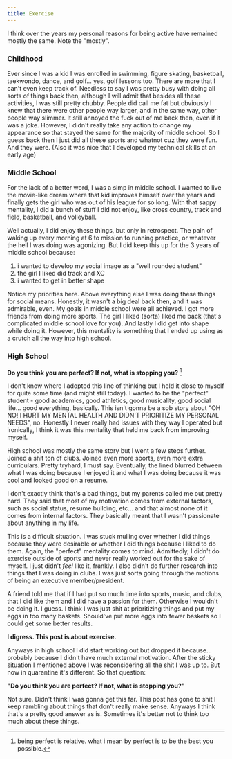 ```yaml
---
title: Exercise 
---
```


I think over the years my personal reasons for being active have remained mostly the same. Note the "mostly". 

### Childhood 

Ever since I was a kid I was enrolled in swimming, figure skating, basketball, taekwondo, dance, and golf... yes, golf lessons too. There are more that I can't even keep track of. Needless to say I was pretty busy with doing all sorts of things back then, although I will admit that besides all these activities, I was still pretty chubby. People did call me fat but obviously I knew that there were other people way larger, and in the same way, other people way slimmer. It still annoyed the fuck out of me back then, even if it was a joke. However, I didn't really take any action to change my appearance so that stayed the same for the majority of middle school. So I guess back then I just did all these sports and whatnot cuz they were fun. And they were. (Also it was nice that I developed my technical skills at an early age)

### Middle School

For the lack of a better word, I was a simp in middle school. I wanted to live the movie-like dream where that kid improves himself over the years and finally gets the girl who was out of his league for so long. With that sappy mentality, I did a bunch of stuff I did not enjoy, like cross country, track and field, basketball, and volleyball. 

Well actually, I did enjoy these things, but only in retrospect. The pain of waking up every morning at 6 to mission to running practice, or whatever the hell I was doing was agonizing. But I did keep this up for the 3 years of middle school because: 

1. i wanted to develop my social image as a "well rounded student" 
2. the girl I liked did track and XC
3. i wanted to get in better shape 

Notice my priorities here. Above everything else I was doing these things for social means. Honestly, it wasn't a big deal back then, and it was admirable, even. My goals in middle school were all achieved. I got more friends from doing more sports. The girl I liked (sorta) liked me back (that's complicated middle school love for you). And lastly I did get into shape while doing it. However, this mentality is something that I ended up using as a crutch all the way into high school. 

### High School

**Do you think you are perfect? If not, what is stopping you?** [^1]

I don't know where I adopted this line of thinking but I held it close to myself for quite some time (and might still today). I wanted to be the "perfect" student - good academics, good athletics, good musicality, good social life... good everything, basically. This isn't gonna be a sob story about "OH NO! I HURT MY MENTAL HEALTH AND DIDN'T PRIORITIZE MY PERSONAL NEEDS", no. Honestly I never really had issues with they way I operated but ironically, I think it was this mentality that held me back from improving myself. 

High school was mostly the same story but I went a few steps further. Joined a shit ton of clubs. Joined even more sports, even more extra curriculars. Pretty tryhard, I must say. Eventually, the lined blurred between what I was doing because I enjoyed it and what I was doing because it was cool and looked good on a resume. 

I don't exactly think that's a bad things, but my parents called me out pretty hard. They said that most of my motivation comes from external factors, such as social status, resume building, etc... and that almost none of it comes from internal factors. They basically meant that I wasn't passionate about anything in my life. 

This is a difficult situation. I was stuck mulling over whether I did things because they were desirable or whether I did things because I liked to do them. Again, the "perfect" mentality comes to mind. Admittedly, I didn't do exercise outside of sports and never really worked out for the sake of myself. I just didn't *feel* like it, frankly. I also didn't do further research into things that I was doing in clubs. I was just sorta going through the motions of being an executive member/president. 

A friend told me that if I had put so much time into sports, music, and clubs, that I did like them and I did have a passion for them. Otherwise I wouldn't be doing it. I guess. I think I was just shit at prioritizing things and put my eggs in too many baskets. Should've put more eggs into fewer baskets so I could get some better results. 

**I digress. This post is about exercise.**

Anyways in high school I did start working out but dropped it because... probably because I didn't have much external motivation. After the sticky situation I mentioned above I was reconsidering all the shit I was up to. But now in quarantine it's different. So that question: 

**"Do you think you are perfect? If not, what is stopping you?"**

Not sure. Didn't think I was gonna get this far. This post has gone to shit I keep rambling about things that don't really make sense. Anyways I think that's a pretty good answer as is. Sometimes it's better not to think too much about these things. 



[^1]: being perfect is relative. what i mean by perfect is to be the best you possible. 









